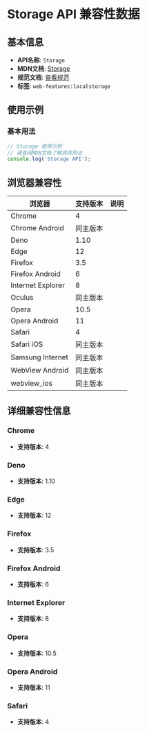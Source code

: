 # Storage API 兼容性数据

## 基本信息

- **API名称**: `Storage`
- **MDN文档**: [Storage](https://developer.mozilla.org/docs/Web/API/Storage)
- **规范文档**: [查看规范](https://html.spec.whatwg.org/multipage/webstorage.html#storage)
- **标签**: `web-features:localstorage`

## 使用示例

### 基本用法

```javascript
// Storage 使用示例
// 请查阅MDN文档了解具体用法
console.log('Storage API');
```

## 浏览器兼容性

| 浏览器 | 支持版本 | 说明 |
|--------|----------|------|
| Chrome | 4 |  |
| Chrome Android | 同主版本 |  |
| Deno | 1.10 |  |
| Edge | 12 |  |
| Firefox | 3.5 |  |
| Firefox Android | 6 |  |
| Internet Explorer | 8 |  |
| Oculus | 同主版本 |  |
| Opera | 10.5 |  |
| Opera Android | 11 |  |
| Safari | 4 |  |
| Safari iOS | 同主版本 |  |
| Samsung Internet | 同主版本 |  |
| WebView Android | 同主版本 |  |
| webview_ios | 同主版本 |  |

## 详细兼容性信息

### Chrome

- **支持版本**: 4

### Deno

- **支持版本**: 1.10

### Edge

- **支持版本**: 12

### Firefox

- **支持版本**: 3.5

### Firefox Android

- **支持版本**: 6

### Internet Explorer

- **支持版本**: 8

### Opera

- **支持版本**: 10.5

### Opera Android

- **支持版本**: 11

### Safari

- **支持版本**: 4

